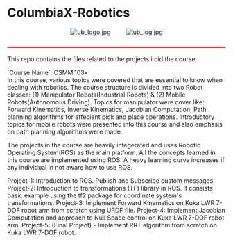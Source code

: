 # ColumbiaX-Robotics
<p align="center">
<img src="https://upload.wikimedia.org/wikipedia/commons/f/fb/EdX_Logo_R_Elm.png" alt="ub_logo.jpg" width="200" height="100">&nbsp;&nbsp;&nbsp;&nbsp;&nbsp;&nbsp;&nbsp;&nbsp;&nbsp;<img src="https://prod-discovery.edx-cdn.org/organization/logos/3d8fc08e-339f-467a-a6c0-2b956ca5d6a0-797c0c6ddbc6.png" alt="ub_log.jpg"> <br>
</p>
<img src="bar.jpg" alt="bar.jpg" width="1100" height="3"> <br>
<p>This repo contains the files related to the projects i did the course.</p>
`Course Name`: CSMM.103x <br>
In this course, various topics were covered that are essential to know when dealing with robotics. The course structure is divided into two Robot classes: (1) Manipulator Robots(Industrial Robots) & (2) Mobile Robots(Autonomous Driving). Topics for manipulator were cover like: Forward Kinematics, Inverse Kinematics, Jacobian Computation, Path planning algorithms for effecient pick and place operations. Introductory topics for mobile robots were presented into this course and also emphasis on path planning algorithms were made. 

The projects in the course are heavily integerated and uses Robotic Operating System(ROS) as the main platform. All the concepts learned in this course are implemented using ROS. A heavy learning curve increases if any individual in not aware how to use ROS. 

Project-1: Introduction to ROS. Publish and Subscribe custom messages. 
Project-2: Introduction to transformations (TF) library in ROS. It consists basic example using the tf2 package for coordinate system's transformations.
Project-3: Implement Forward Kinematics on Kuka LWR 7-DOF robot arm from scratch using URDF file. 
Project-4: Implement Jacobian Computation and approach to Null Space control on Kuka LWR 7-DOF robot arm. 
Project-5: (Final Project) - Implement RRT algorithm from scratch on Kuka LWR 7-DOF robot. 
